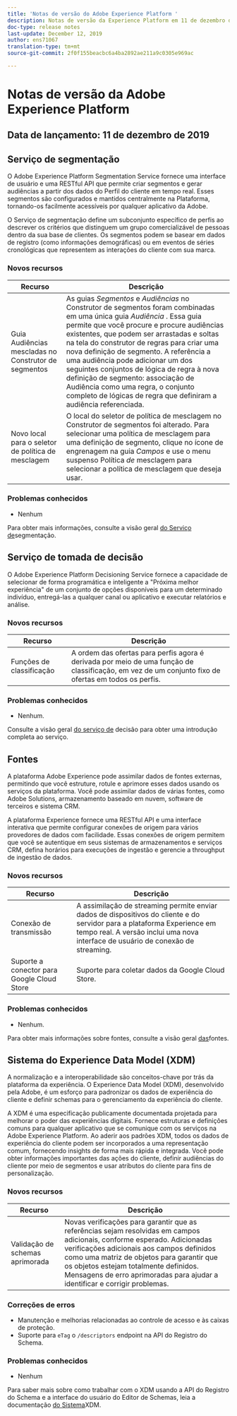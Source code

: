 ```yaml
---
title: 'Notas de versão do Adobe Experience Platform '
description: Notas de versão da Experience Platform em 11 de dezembro de 2019
doc-type: release notes
last-update: December 12, 2019
author: ens71067
translation-type: tm+mt
source-git-commit: 2f0f155beacbc6a4ba2892ae211a9c0305e969ac

---
```



# Notas de versão da Adobe Experience Platform

## Data de lançamento: 11 de dezembro de 2019

## Serviço de segmentação

O Adobe Experience Platform Segmentation Service fornece uma interface de usuário e uma RESTful API que permite criar segmentos e gerar audiências a partir dos dados do Perfil do cliente em tempo real. Esses segmentos são configurados e mantidos centralmente na Plataforma, tornando-os facilmente acessíveis por qualquer aplicativo da Adobe.

O Serviço de segmentação define um subconjunto específico de perfis ao descrever os critérios que distinguem um grupo comercializável de pessoas dentro da sua base de clientes. Os segmentos podem se basear em dados de registro (como informações demográficas) ou em eventos de séries cronológicas que representem as interações do cliente com sua marca.

### Novos recursos

| Recurso | Descrição |
|--- | ---|
| Guia Audiências mescladas no Construtor de segmentos | As guias _Segmentos_ e _Audiências_ no Construtor de segmentos foram combinadas em uma única guia _Audiência_ . Essa guia permite que você procure e procure audiências existentes, que podem ser arrastadas e soltas na tela do construtor de regras para criar uma nova definição de segmento. A referência a uma audiência pode adicionar um dos seguintes conjuntos de lógica de regra à nova definição de segmento: associação de Audiência como uma regra, o conjunto completo de lógicas de regra que definiram a audiência referenciada. |
| Novo local para o seletor de política de mesclagem | O local do seletor de política de mesclagem no Construtor de segmentos foi alterado. Para selecionar uma política de mesclagem para uma definição de segmento, clique no ícone de engrenagem na guia _Campos_ e use o menu suspenso Política _de_ mesclagem para selecionar a política de mesclagem que deseja usar. |

### Problemas conhecidos

* Nenhum

Para obter mais informações, consulte a visão geral [do Serviço de](../../segmentation/home.md)segmentação.

## Serviço de tomada de decisão

O Adobe Experience Platform Decisioning Service fornece a capacidade de selecionar de forma programática e inteligente a &quot;Próxima melhor experiência&quot; de um conjunto de opções disponíveis para um determinado indivíduo, entregá-las a qualquer canal ou aplicativo e executar relatórios e análise.

### Novos recursos

| Recurso | Descrição |
| -----------| ---------- |
| Funções de classificação | A ordem das ofertas para perfis agora é derivada por meio de uma função de classificação, em vez de um conjunto fixo de ofertas em todos os perfis. |

### Problemas conhecidos

* Nenhum.

Consulte a visão geral [do serviço de](../../decisioning-service/home.md) decisão para obter uma introdução completa ao serviço.

## Fontes

A plataforma Adobe Experience pode assimilar dados de fontes externas, permitindo que você estruture, rotule e aprimore esses dados usando os serviços da plataforma. Você pode assimilar dados de várias fontes, como Adobe Solutions, armazenamento baseado em nuvem, software de terceiros e sistema CRM.

A plataforma Experience fornece uma RESTful API e uma interface interativa que permite configurar conexões de origem para vários provedores de dados com facilidade. Essas conexões de origem permitem que você se autentique em seus sistemas de armazenamentos e serviços CRM, defina horários para execuções de ingestão e gerencie a throughput de ingestão de dados.

### Novos recursos

| Recurso | Descrição |
| ---------- | ------------ |
| Conexão de transmissão | A assimilação de streaming permite enviar dados de dispositivos do cliente e do servidor para a plataforma Experience em tempo real. A versão inclui uma nova interface de usuário de conexão de streaming. |
| Suporte a conector para Google Cloud Store | Suporte para coletar dados da Google Cloud Store. |

### Problemas conhecidos

* Nenhum.

Para obter mais informações sobre fontes, consulte a visão geral [das](../../sources/home.md)fontes.

## Sistema do Experience Data Model (XDM)

A normalização e a interoperabilidade são conceitos-chave por trás da plataforma da experiência. O Experience Data Model (XDM), desenvolvido pela Adobe, é um esforço para padronizar os dados de experiência do cliente e definir schemas para o gerenciamento da experiência do cliente.

A XDM é uma especificação publicamente documentada projetada para melhorar o poder das experiências digitais. Fornece estruturas e definições comuns para qualquer aplicativo que se comunique com os serviços na Adobe Experience Platform. Ao aderir aos padrões XDM, todos os dados de experiência do cliente podem ser incorporados a uma representação comum, fornecendo insights de forma mais rápida e integrada. Você pode obter informações importantes das ações do cliente, definir audiências do cliente por meio de segmentos e usar atributos do cliente para fins de personalização.

### Novos recursos

| Recurso | Descrição |
|--- | ---|
| Validação de schemas aprimorada | Novas verificações para garantir que as referências sejam resolvidas em campos adicionais, conforme esperado. Adicionadas verificações adicionais aos campos definidos como uma matriz de objetos para garantir que os objetos estejam totalmente definidos. Mensagens de erro aprimoradas para ajudar a identificar e corrigir problemas. |

### Correções de erros

* Manutenção e melhorias relacionadas ao controle de acesso e às caixas de proteção.
* Suporte para `eTag` o `/descriptors` endpoint na API do Registro do Schema.

### Problemas conhecidos

* Nenhum

Para saber mais sobre como trabalhar com o XDM usando a API do Registro do Schema e a interface do usuário do Editor de Schemas, leia a documentação [do Sistema](../../xdm/home.md)XDM.